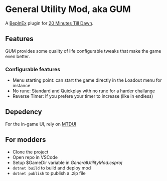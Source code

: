 # General Utility Mod, aka GUM
A [BepInEx](https://github.com/BepInEx/BepInEx/releases) plugin for [20 Minutes Till Dawn](https://store.steampowered.com/app/1966900/20_Minutes_Till_Dawn/).

## Features

GUM provides some quality of life configurable tweaks that make the game even better.

### Configurable features
- Menu starting point: can start the game directly in the Loadout menu for instance
- No rune: Standard and Quickplay with no rune for a harder challange
- Reverse Timer: If you prefere your timer to increase (like in endless)
## Depedency

For the in-game UI, rely on [MTDUI](https://github.com/legoandmars/MTDUI)

## For modders

- Clone the project
- Open repo in VSCode
- Setup $GameDir variable in *GeneralUtilityMod.csproj*
- ```dotnet build``` to build and deploy mod
- ```dotnet publish``` to publish a .zip file
